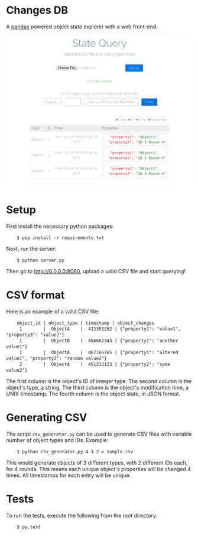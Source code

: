 Changes DB
====

A [pandas](http://pandas.pydata.org) powered object state explorer with a web front-end.

![Screenshot](example.png "Screenshot")


Setup
====
First install the necessary python packages:

        $ pip install -r requirements.txt

Next, run the server:

        $ python server.py

Then go to http://0.0.0.0:8080, upload a valid CSV file and start querying!


CSV format
====

Here is an example of a valid CSV file:

        object_id | object_type | timestamp | object_changes
         1        |  ObjectA    |  412351252 | {"property1": "value1", "property3": "value2"}
         1        |  ObjectB    |  456662343 | {"property1": "another value1"}
         1        |  ObjectA    |  467765765 | {"property1": "altered value1", "property2": "random value2"}
         2        |  ObjectA    |  451232123 | {"property2": "some value2"}

The first column is the object's ID of integer type.
The second column is the object's type, a string.
The third column is the object's modification time, a UNIX timestamp.
The fourth column is the object state, in JSON format.


Generating CSV
====

The script `csv_generator.py` can be used to generate CSV files with variable number of object types and IDs.
Example:

        $ python csv_generator.py 4 3 2 > sample.csv

This would generate objects of 3 different types, with 2 different IDs each, for 4 rounds.
This means each unique object's properties will be changed 4 times.
All timestamps for each entry will be unique.


Tests
====

To run the tests, execute the following from the root directory:

        $ py.test
